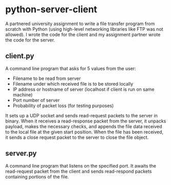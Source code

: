 # python-server-client

A partnered university assignment to write a file transfer program from scratch with Python (using high-level networking libraries like FTP was not allowed). I wrote the code for the client and my assignment partner wrote the code for the server.

## client.py

A command line program that asks for 5 values from the user:
* Filename to be read from server
* Filename under which received file is to be stored locally
* IP address or hostname of server (localhost if client is run on same machine)
* Port number of server
* Probability of packet loss (for testing purposes)

It sets up a UDP socket and sends read-request packets to the server in binary.  When it receives a read-response packet from the server, it unpacks payload, makes the necessary checks, and appends the file data received to the local file at the given start position. When the file has been received, it sends a close request packet to the server to close the file object.

## server.py

A command line program that listens on the specified port. It awaits the read-request packet from the client and sends read-respond packets containing portions of the file. 

